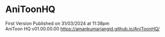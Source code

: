 # AniToonHQ

First Version Published on 31/03/2024 at 11:38pm
<br>
AniToon HQ v01.00.00.00
https://amankumarjangid.github.io/AniToonHQ/

